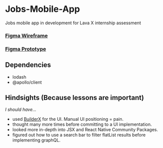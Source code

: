 # Jobs-Mobile-App
Jobs mobile app in development for Lava X internship assessment

### [Figma Wireframe](https://www.figma.com/file/O5jqMPm2WBHlj9UcP7DN6I/Job-App-Project?node-id=0%3A1)
### [Figma Prototype](https://www.figma.com/proto/O5jqMPm2WBHlj9UcP7DN6I/Job-App-Project?node-id=5%3A316&scaling=scale-down)

## Dependencies
- lodash
- @apollo/client

## Hindsights (Because lessons are important)
*I should have...*
- used [BuilderX](https://builderx.io/) for the UI. Manual UI positioning = pain.
- thought many more times before committing to a UI implementation.
- looked more in-depth into JSX and React Native Community Packages.
- figured out how to use a search bar to filter flatList results before implementing graphQL.
